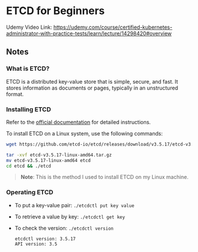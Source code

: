 # ETCD for Beginners

Udemy Video Link: <https://udemy.com/course/certified-kubernetes-administrator-with-practice-tests/learn/lecture/14298420#overview>

## Notes

### What is ETCD?

ETCD is a distributed key-value store that is simple, secure, and fast. It stores information as documents or pages, typically in an unstructured format.

### Installing ETCD

Refer to the [official documentation](https://etcd.io/docs/v3.5/install/) for detailed instructions.

To install ETCD on a Linux system, use the following commands:

```bash
wget https://github.com/etcd-io/etcd/releases/download/v3.5.17/etcd-v3.5.17-linux-amd64.tar.gz

tar -xvf etcd-v3.5.17-linux-amd64.tar.gz
mv etcd-v3.5.17-linux-amd64 etcd
cd etcd && ./etcd
```

> **Note**: This is the method I used to install ETCD on my Linux machine.

### Operating ETCD

- To put a key-value pair: `./etcdctl put key value`
- To retrieve a value by key: `./etcdctl get key`
- To check the version: `./etcdctl version`

    ```
    etcdctl version: 3.5.17
    API version: 3.5
    ```
